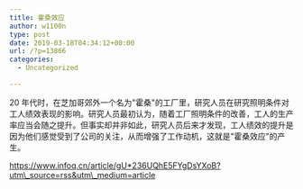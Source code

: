 ```yaml
---
title: 霍桑效应
author: w1100n
type: post
date: 2019-03-18T04:34:12+00:00
url: /?p=13866
categories:
  - Uncategorized

---
```

20 年代时，在芝加哥郊外一个名为"霍桑"的工厂里，研究人员在研究照明条件对工人绩效表现的影响。研究人员最初认为，随着工厂照明条件的改善，工人的生产率应当会随之提升。但事实却并非如此，研究人员后来才发现，工人绩效的提升是因为他们感觉受到了公司的关注，从而增强了工作动机，这就是"霍桑效应"的产生。

https://www.infoq.cn/article/gU*236UQhE5FYgDsYXoB?utm\_source=rss&utm\_medium=article
